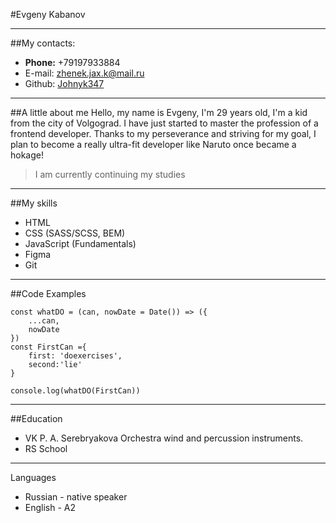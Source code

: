 #Evgeny Kabanov
___
##My contacts:
* **Phone:** +79197933884
* E-mail: zhenek.jax.k@mail.ru
* Github: [Johnyk347](https://github.com/JohnyK347)
___
##A little about me
Hello, my name is Evgeny, I'm 29 years old, I'm a kid from the city of Volgograd. I have just started to master the profession of a frontend developer. Thanks to my perseverance and striving for my goal, I plan to become a really ultra-fit developer like Naruto once became a hokage!
>I am currently continuing my studies
___
##My skills
* HTML
* CSS (SASS/SCSS, BEM)
* JavaScript (Fundamentals)
* Figma
* Git
___
##Code Examples
```
const whatDO = (can, nowDate = Date()) => ({
    ...can,
    nowDate
})
const FirstCan ={
    first: 'doexercises',
    second:'lie'
}

console.log(whatDO(FirstCan))
```
___
##Education
* VK P. A. Serebryakova
Orchestra wind and percussion instruments. 
* RS School
___
Languages
* Russian - native speaker
* English - A2

